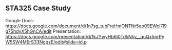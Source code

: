 ## STA325 Case Study

Google Docs: https://docs.google.com/document/d/1n7sg_tubFroHmONTNr5eo09EWci7l9g75hdyX5hGnCA/edit
Presentation: https://docs.google.com/presentation/d/1kJYwyHb6i0TdkNkv__quQx5prPyW5SW4MErS33NgqzE/edit#slide=id.p
